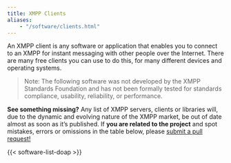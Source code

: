 ```yaml
---
title: XMPP Clients
aliases:
    - "/software/clients.html"
---
```



An XMPP client is any software or application that enables you to connect to an XMPP for instant messaging with other people over the Internet. There are many free clients you can use to do this, for many different devices and operating systems.

> Note: The following software was not developed by the XMPP Standards Foundation and has not been formally tested for standards compliance, usability, reliability, or performance.

__See something missing?__ Any list of XMPP servers, clients or libraries will, due to the dynamic and evolving nature of the XMPP market, be out of date almost as soon as it’s published. If __you are related to the project__ and spot mistakes, errors or omissions in the table below, please [submit a pull request!](https://github.com/xsf/xmpp.org/tree/master/tools/README.rst)

{{< software-list-doap >}}
